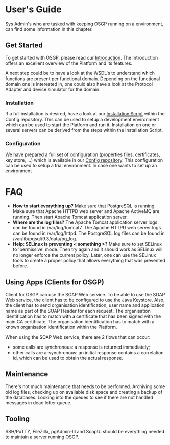 # User's Guide

 Sys Admin's who are tasked with keeping OSGP running on a environment, can find some information in this chapter.

## Get Started

To get started with OSGP, please read our [Introduction](../INTRO.md). The Introduction offers an excellent overview of the Platform and its features.

A next step could be to have a look at the WSDL's to understand which functions are present per functional domain. Depending on the functional domain one is interested in, one could also have a look at the Protocol Adapter and device simulator for the domain.

### Installation

If a full installation is desired, have a look at our [Installation Script](https://github.com/OSGP/Config) within the Config repository. This can be used to setup a development environment which can be used to start the Platform and run it. Installation on one or several servers can be derived from the steps within the Installation Script. 

### Configuration

We have prepared a full set of configuration (properties files, certificates, key store, ...) which is available in our [Config repository](https://github.com/OSGP/Config). This configuration can be used to setup a trial environment. In case one wants to set up an environment 

# FAQ

- **How to start everything up?** Make sure that PostgreSQL is running. Make sure that Apache HTTPD web server and Apache ActiveMQ are running. Then start Apache Tomcat application server.
- **Where are the log files?** The Apache Tomcat application server logs can be found in /var/log/tomcat7. The Apache HTTPD web server logs can be found in /var/log/httpd. The PostgreSQL log files can be found in /var/lib/pgsql/9.3/data/pg_log.
-  **Help: SELinux is preventing < something >?** Make sure to set SELinux to 'permissive' mode. Then try again and it should work as SELinux will no longer enforce the current policy. Later, one can use the SELinux tools to create a proper policy that allows everything that was prevented before.

## Using Apps (Clients for OSGP)

Client for OSGP can use the SOAP Web service. To be able to use the SOAP Web service, the client has to be configured to use the Java Keystore. Also, the client has to send organisation identification, user name and application name as part of the SOAP Header for each request. The organisation identification has to match with a certificate that has been signed with the main CA certificate. The organisation identification has to match with a known organisation identification within the Platform.

When using the SOAP Web service, there are 2 flows that can occur:
- some calls are synchronous: a response is returned immediately;
- other calls are a-synchronous: an initial response contains a correlation id, which can be used to obtain the actual response.

## Maintenance

There's not much maintenance that needs to be performed. Archiving some old log files, checking up on available disk space and creating a backup of the databases. Looking into the queues to see if there are not handled messages in dead letter queue.

## Tooling

SSH/PuTTY, FileZilla, pgAdmin-III and SoapUI should be everything needed to maintain a server running OSGP.

